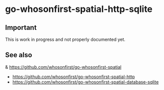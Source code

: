 # go-whosonfirst-spatial-http-sqlite

## Important

This is work in progress and not properly documented yet.

## See also

& https://github.com/whosonfirst/go-whosonfirst-spatial
* https://github.com/whosonfirst/go-whosonfirst-spatial-http
* https://github.com/whosonfirst/go-whosonfirst-spatial-database-sqlite

